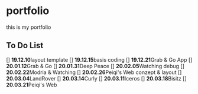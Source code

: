 # portfolio
this is my portfolio 

## To Do List
[] **19.12.10**layout template
[] **19.12.15**basis coding 
[] **19.12.21**Grab & Go App
[] **20.01.12**Grab & Go 
[] **20.01.31**Deep Peace
[] **20.02.05**Watching debug
[] **20.02.22**Modria & Watching
[] **20.02.26**Peiqi's Web conzept & layout
[] **20.03.04**LandRover
[] **20.03.14**Curly
[] **20.03.11**Iceros
[] **20.03.18**Bisitz
[] **20.03.21**Peiqi's Web



